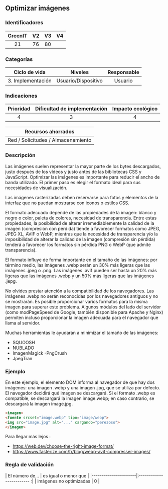 ## Optimizar imágenes

 ### Identificadores
 | GreenIT | V2 | V3 | V4 |
 |:-------:|:---:|:----:|:----:|
 | 21 | 76 | 80 | |

 ### Categorías

 | Ciclo de vida | Niveles | Responsable |
 |:-----------------:|:-----------:|:-----------:|
 | 3. Implementación | Usuario/Dispositivo | Usuario |

 ### Indicaciones

 | Prioridad | Dificultad de implementación | Impacto ecológico |
 |:------------------:|:-------------------------: |:-----------------:|
 | 4 | 3 | 4 |

 | Recursos ahorrados |
 |:---------------------------------------------------------:|
 | Red / Solicitudes / Almacenamiento |

 ### Descripción

Las imágenes suelen representar la mayor parte de los bytes descargados, justo después de los vídeos
y justo antes de las bibliotecas CSS y JavaScript. Optimizar las imágenes es importante para reducir el ancho de banda utilizado. 
El primer paso es elegir el formato ideal para sus necesidades de visualización.


Las imágenes rasterizadas deben reservarse para fotos y elementos de la interfaz que no puedan mostrarse con iconos o estilos CSS.

El formato adecuado depende de las propiedades de la imagen: blanco y negro o color, paleta de colores, necesidad de transparencia.
Entre estas propiedades, la posibilidad de alterar irremediablemente la calidad de la imagen (compresión con pérdida) 
tiende a favorecer formatos como JPEG, JPEG XL, AVIF o WebP, mientras que la necesidad de transparencia y/o 
la imposibilidad de alterar la calidad de la imagen (compresión sin pérdida) tenderá a favorecer los formatos sin pérdida PNG o WebP (que admite transparencia).

El formato influye de forma importante en el tamaño de las imágenes: por término medio,
las imágenes .webp serán un 30% más ligeras que las imágenes .jpeg o .png. 
Las imágenes .avif pueden ser hasta un 20% más ligeras que las imágenes .webp y un 50% más ligeras que las imágenes .jepg.

No olvides prestar atención a la compatibilidad de los navegadores. Las imágenes .webp no serán reconocidas 
por los navegadores antiguos y no se mostrarán. Es posible proporcionar varios formatos para la misma imagen para superar este problema. 
Algunos módulos del lado del servidor (como modPageSpeed de Google, también disponible para Apache y Nginx) permiten incluso proporcionar 
la imagen adecuada para el navegador que llama al servidor.

Muchas herramientas le ayudarán a minimizar el tamaño de las imágenes:

 - SQUOOSH
 - NUBLADO
 - ImagenMagick
 -PngCrush
 - JpegTran

 ### Ejemplo

En este ejemplo, el elemento DOM informa al navegador de que hay dos imágenes: una imagen .webp y una imagen .jpg, 
que se utiliza por defecto. El navegador decidirá qué imagen se descargará. Si el formato .webp es compatible, 
se descargará la imagen image.webp; en caso contrario, se descargará la imagen image.jpg.

 ```html
 <imagen>
 <fuente srcset="image.webp" tipo="image/webp">
 <img src="image.jpg" alt="..." cargando="perezoso">
 </imagen>
 ```

 Para llegar más lejos :
 - https://web.dev/choose-the-right-image-format/
 - https://www.fasterize.com/fr/blog/webp-avif-compresser-images/

 ### Regla de validación

 | El número de... | es igual o menor que |
 |----------------------|:------------------------ :|
 | imágenes no optimizadas | 0 |
